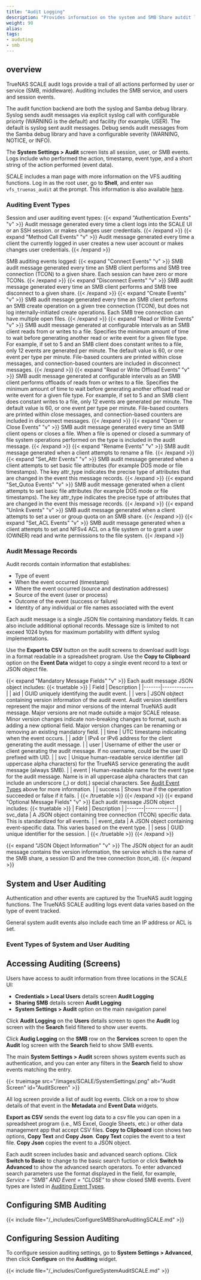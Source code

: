 ```yaml
---
title: "Audit Logging"
description: "Provides information on the system and SMB Share autdit logging screens and function in TrueNAS."
weight: 90
alias: 
tags:
- auduting
- smb 
---
```



## overview
TrueNAS SCALE audit logs provide a trail of all actions performed by user or service (SMB, middleware).
Auditing includes the SMB service, and users and session events.

The audit function backend are both the syslog and Samba debug library. 
Syslog sends audit messages via explicit syslog call with configurable prioirty (WARNING is the default) and facility (for example, USER).
The default is syslog sent audit messages.
Debug sends audit messages from the Samba debug library and have a configurable severity (WARNING, NOTICE, or INFO).

The **System Settings > Audit** screen lists all session, user, or SMB events.
Logs include who performed the action, timestamp, event type, and a short string of the action performed (event data).


SCALE includes a man page with more information on the VFS auditing functions. 
Log in as the root user, go to **Shell**, and enter `man vfs_truenas_audit` at the prompt.
This information is also available [here](https://github.com/truenas/samba/blob/SCALE-v4-19-stable/docs-xml/manpages/vfs_truenas_audit.8.xml).

### Auditing Event Types 
Session and user auditing event types:
{{< expand "Authentication Events" "v" >}}
Audit message generated every time a client logs into the SCALE UI or an SSH session.
 or makes changes user credentials. 
{{< /expand >}}
{{< expand "Method Call Events" "v" >}}
Audit message generated every time a client the currently logged in user creates a new user account or makes changes user credentials. 
{{< /expand >}}

SMB auditing events logged:
{{< expand "Connect Events" "v" >}}
SMB audit message generated every time an SMB client performs and SMB tree connection (TCON) to a given share.
Each session can have zero or more TCONs.
{{< /expand >}}
{{< expand "Disconnect Events" "v" >}}
SMB audit message generated every time an SMB client performs and SMB tree disconnect to a given share.
{{< /expand >}}
{{< expand "Create Events" "v" >}}
SMB audit message generated every time an SMB client performs an SMB create operation on a given tree connection (TCON), but does not log internally-initiated create operations. 
Each SMB tree connection can have multiple open files. 
{{< /expand >}}
{{< expand "Read or Write Events" "v" >}}
SMB audit message generated at configurable intervals as an SMB client reads from or writes to a file. 
Specifies the minimum amount of time to wait before generating another read or write event for a given file type. 
For example, if set to 5 and an SMB client does constant writes to a file, only 12 events are generated per minute. 
The default value is 60, or one event per type per minute.
File-based counters are printed within close messages, and connection-based counters are included in disconnect messages.
{{< /expand >}}
{{< expand "Read or Write Offload Events" "v" >}}
SMB audit message generated at configurable intervals as an SMB client performs offloads of reads from or writes to a file. 
Specifies the minimum amount of time to wait before generating another offload read or write event for a given file type. 
For example, if set to 5 and an SMB client does constant writes to a file, only 12 events are generated per minute. 
The default value is 60, or one event per type per minute.
File-based counters are printed within close messages, and connection-based counters are included in disconnect messages.
{{< /expand >}}
{{< expand "Open or Close Events" "v" >}}
SMB audit message generated every time an SMB client opens or closes a file. 
When a file is opened or closed a summary of file system operations performed on the type is included in the audit message.
{{< /expand >}}
{{< expand "Rename Events" "v" >}}
SMB audit message generated when a client attempts to rename a file.
{{< /expand >}}
{{< expand "Set_Attr Events" "v" >}}
SMB audit message generated when a client attempts to set basic file attributes (for example DOS mode or file timestamps). 
The key attr_type indicates the precise type of attributes that are changed in the event this message records.
{{< /expand >}}
{{< expand "Set_Qutoa Events" "v" >}}
SMB audit message generated when a client attempts to set basic file attributes (for example DOS mode or file timestamps). 
The key attr_type indicates the precise type of attributes that are changed in the event this message records.
{{< /expand >}}
{{< expand "Unlink Events" "v" >}}
SMB audit message generated when a client attempts to set a user or group quota on an SMB share.
{{< /expand >}}
{{< expand "Set_ACL Events" "v" >}}
SMB audit message generated when a client attempts to set and NFSv4 ACL on a file system or to grant a user (OWNER) read and write permissions to the file system.
{{< /expand >}}

### Audit Message Records
Audit records contain information that establishes:
* Type of event
* When the event occurred (timestamp)
* Where the event occurred (source and destination addresses)
* Source of the event (user or process)
* Outcome of the event (success or failure)
* Identity of any individual or file names associated with the event

Each audit message is a single JSON file containing mandatory fields. It can also include additional optional records.
Message size is limited to not exceed 1024 bytes for maximum portability with diffent syslog implementations.

Use the **Export to CSV** button on the audit screens to download audit logs in a format readable in a spreadsheet program.
Use the **Copy to Clipboard** option on the **Event Data** widget to copy a single event record to a text or JSON object file.

{{< expand "Mandatory Message Fields" "v" >}}
Each audit message JSON object includes:
{{< truetable >}}
| Field | Description |
|-------|-------------|
| aid | GUID uniquely identifying the audit event. |
| vers | JSON objtect containing version information of the audit event. Audit version identifiers represent the major and minor versions of the internal TrueNAS audit message. Major versions are not made outside a major SCALE release. Minor version changes indicate non-breaking changes to format, such as adding a new optional field. Major version changes can be renaming or removing an existing mandatory field. |
| time | UTC timestamp indicating when the event occurs. |
| addr | IPv4 or IPv6 address for the client generating the audit message. |
| user | Username of either the user or client generating the audit message. If no username, could be the user ID prefixed with UID. |
| svc | Unique human-readable service identifier (all uppercase alpha characters) for the TrueNAS service generating the audit message (always SMB). |
| event | Human-readable name for the event type for the audit message. Name is in all uppercase alpha characters that can include an underscore (_) or dot(.) special characters. See [Audit Event Types](#auditing-event-types) above for more information. |
| success | Shows true if the operation succeeded or false if it fails. |
{{< /truetable >}}
{{< /expand >}}
{{< expand "Optional Message Fields" "v" >}}
Each audit message JSON object includes:
{{< truetable >}}
| Field | Description |
|-------|-------------|
| svc_data | A JSON object containing tree connection (TCON) specific data. This is standardized for all events. |
| event_data | A JSON object containing event-specific data. This varies based on the event type. |
| sess | GUID unique identifier for the session. |
{{< /truetable >}}
{{< /expand >}}

{{< expand "JSON Object Information" "v" >}}
The JSON object for an audit message contains the version information, the service which is the name of the SMB share, a session ID and the tree connection (tcon_id).
{{< /expand >}}

## System and User Auditing
Authentication and other events are captured by the TrueNAS audit logging functions. 
The TrueNAS SCALE auditing logs event data varies based on the type of event tracked. 

General system audit events also include each time an IP address or ACL is set.

### Event Types of System and User Auditing

## Accessing Auditing (Screens)

Users have access to audit information from three locations in the SCALE UI:

* **Credentials > Local Users** details screen **Audit Logging** 
* **Sharing SMB** details screen **Audit Logging** 
* **System Settings > Audit** option on the main navigation panel

Click **Audit Logging** on the **Users** details screen to open the **Audit** log screen with the **Search** field filtered to show user events.

Click **Audig Logging** on the **SMB** row on the **Services** screen to open the **Audit** log screen with the **Search** field to show SMB events.

The main **System Settings > Audit** screen shows system events such as authentication, and you can enter any filters in the **Search** field to show events matching the entry.

{{< trueimage src="/images/SCALE/SystemSettings/.png" alt="Audit Screen" id="AuditScreen" >}}

All log screen provide a list of audit log events. Click on a row to show details of that event in the **Metadata** and **Event Data** widgets. 

**Export as CSV** sends the event log data to a csv file you can open in a spreadsheet program (i.e., MS Excel, Google Sheets, etc.) or other data management app that accept CSV files.
**Copy to Clipboard** icon shows two options, **Copy Text** and **Copy Json**.
**Copy Text** copies the event to a text file. **Copy Json** copies the event to a JSON object.

Each audit screen includes basic and advanced search options.
Click **Switch to Basic** to change to the basic search fuction or click **Switch to Advanced** to show the advanced search operators.
To enter advanced search parameters use the format displayed in the field, for example, *Service = "SMB" AND Event = "CLOSE"* to show closed SMB events. 
Event types are listed in [Auditing Event Types](#auditing-event-types).

## Configuring SMB Auditing

{{< include file="/_includes/ConfigureSMBShareAuditingSCALE.md" >}}

## Configuring Session Auditing
To configure session auditing settings, go to **System Settings > Advanced**, then click **Configure** on the **Auditing** widget.

{{< include file="/_includes/ConfigureSystemAuditSCALE.md" >}}